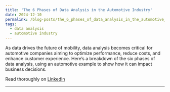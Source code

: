 ```yaml
---
title: 'The 6 Phases of Data Analysis in the Automotive Industry'
date: 2024-12-10
permalink: /blog-posts/the_6_phases_of_data_analysis_in_the_automotive_industry
tags:
  - data analysis
  - automotive industry
---
```


As data drives the future of mobility, data analysis becomes critical for automotive companies aiming to optimize performance, reduce costs, and enhance customer experience. Here’s a breakdown of the six phases of data analysis, using an automotive example to show how it can impact business decisions.

Read thoroughly on <a href="https://www.linkedin.com/posts/zainramzan_dataanalysis-automotiveindustry-datadriven-activity-7258042769829453824-auXQ?utm_source=share&utm_medium=member_desktop&rcm=ACoAACpO2oUBpaFQY7EUpXyTvd3kfNRba73FxtM" target="_blank">LinkedIn</a>
 
------
